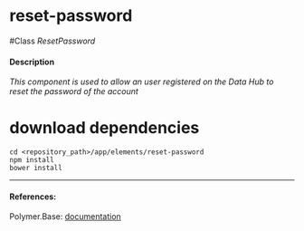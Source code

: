 reset-password
=========


#Class
*ResetPassword*

#### Description
*This component is used to allow an user registered on the Data Hub to reset the password of the account*

# download dependencies
```
cd <repository_path>/app/elements/reset-password
npm install
bower install
```

____________
#### References:
Polymer.Base: [documentation](http://polymer.github.io/polymer/)



